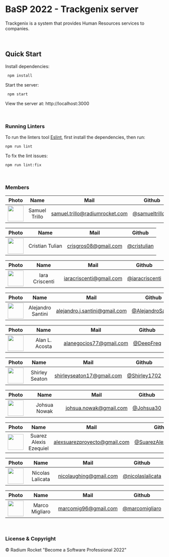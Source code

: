 # BaSP 2022 - Trackgenix server

Trackgenix is a system that provides Human Resources services to companies.

<br>

## Quick Start

Install dependencies:

```console
 npm install
```

Start the server:

```console
 npm start
```

 View the server at: http://localhost:3000

<br>

 ### Running Linters

To run the linters tool [Eslint](https://eslint.org/), first install the dependencies, then run:

```console
npm run lint
```

To fix the lint issues:

```console
npm run lint:fix
```

<br>

### Members

|Photo | Name  | Mail | Github
| :-----: | :-----: | :-----: | :-----: |
<img src="https://avatars.githubusercontent.com/u/98968471?v=4" height="50" width="50">| Samuel Trillo | samuel.trillo@radiumrocket.com | [@samueltrilloRR](https://github.com/samueltrilloRR)

|Photo | Name  | Mail | Github
| :-----: | :-----: | :-----: | :-----: |
<img src="https://avatars.githubusercontent.com/u/101424430?v=4" height="50" width="50">| Cristian Tulian | crisgros08@gmail.com | [@cristulian](https://github.com/cristulian)

|Photo | Name  | Mail | Github
| :-----: | :-----: | :-----: | :-----: |
<img src="https://avatars.githubusercontent.com/u/99230234?v=4" height="50" width="50">| Iara Criscenti | iaracriscenti@gmail.com | [@iaracriscenti](https://github.com/iaracriscenti)

|Photo | Name  | Mail | Github
| :-----: | :-----: | :-----: | :-----: |
<img src="https://avatars.githubusercontent.com/u/89947312?v=4" height="50" width="50">| Alejandro Santini | alejandro.j.santini@gmail.com | [@AlejandroSantini](https://github.com/AlejandroSantini)

|Photo | Name  | Mail | Github
| :-----: | :-----: | :-----: | :-----: |
<img src="https://avatars.githubusercontent.com/u/101230897?v=4" height="50" width="50"> | Alan L. Acosta |	alanegocios77@gmail.com | [@DeepFreq](https://github.com/DeepFreq)

|Photo | Name  | Mail | Github
| :-----: | :-----: | :-----: | :-----: |
<img src="https://avatars.githubusercontent.com/u/101283932?v=4" height="50" width="50"> | Shirley Seaton | shirleyseaton17@gmail.com | [@Shirley1702](https://github.com/Shirley1702)

|Photo | Name  | Mail | Github
| :-----: | :-----: | :-----: | :-----: |
<img src="https://avatars.githubusercontent.com/u/101274948?v=4" height="50" width="50"> | Johsua Nowak | johsua.nowak@gmail.com | [@Johsua30](https://github.com/Johsua30)

|Photo | Name  | Mail | Github
| :-----: | :-----: | :-----: | :-----: |
<img src="https://avatars.githubusercontent.com/u/101270981?v=4" height="50" width="50"> | Suarez Alexis Ezequiel | alexsuarezproyecto@gmail.com | [@SuarezAlexisEzequiel](https://github.com/SuarezAlexisEzequiel)

|Photo | Name  | Mail | Github
| :-----: | :-----: | :-----: | :-----: |
<img src="https://avatars.githubusercontent.com/u/89216050?v=4" height="50" width="50"> | Nicolas Lalicata | nicolaughing@gmail.com | [@nicolaslalicata](https://github.com/nicolaslalicata)

|Photo | Name  | Mail | Github
| :-----: | :-----: | :-----: | :-----: |
<img src="https://avatars.githubusercontent.com/u/75504035?v=4" height="50" width="50"> | Marco Migliaro | marcomig96@gmail.com | [@marcomigliaro](https://github.com/marcomigliaro)


<br>

### License & Copyright

© Radium Rocket "Become a Software Professional 2022"
